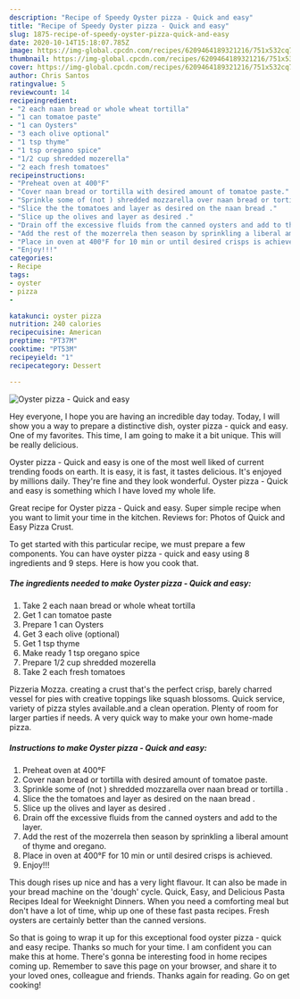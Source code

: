 ```yaml
---
description: "Recipe of Speedy Oyster pizza - Quick and easy"
title: "Recipe of Speedy Oyster pizza - Quick and easy"
slug: 1875-recipe-of-speedy-oyster-pizza-quick-and-easy
date: 2020-10-14T15:18:07.785Z
image: https://img-global.cpcdn.com/recipes/6209464189321216/751x532cq70/oyster-pizza-quick-and-easy-recipe-main-photo.jpg
thumbnail: https://img-global.cpcdn.com/recipes/6209464189321216/751x532cq70/oyster-pizza-quick-and-easy-recipe-main-photo.jpg
cover: https://img-global.cpcdn.com/recipes/6209464189321216/751x532cq70/oyster-pizza-quick-and-easy-recipe-main-photo.jpg
author: Chris Santos
ratingvalue: 5
reviewcount: 14
recipeingredient:
- "2 each naan bread or whole wheat tortilla"
- "1 can tomatoe paste"
- "1 can Oysters"
- "3 each olive optional"
- "1 tsp thyme"
- "1 tsp oregano spice"
- "1/2 cup shredded mozerella"
- "2 each fresh tomatoes"
recipeinstructions:
- "Preheat oven at 400°F"
- "Cover naan bread or tortilla with desired amount of tomatoe paste."
- "Sprinkle some of (not ) shredded mozzarella over naan bread or tortilla ."
- "Slice the the tomatoes and layer as desired on the naan bread ."
- "Slice up the olives and layer as desired ."
- "Drain off the excessive fluids from the canned oysters and add to the layer."
- "Add the rest of the mozerrela then season by sprinkling a liberal amount of thyme and oregano."
- "Place in oven at 400°F for 10 min or until desired crisps is achieved."
- "Enjoy!!!"
categories:
- Recipe
tags:
- oyster
- pizza
- 

katakunci: oyster pizza  
nutrition: 240 calories
recipecuisine: American
preptime: "PT37M"
cooktime: "PT53M"
recipeyield: "1"
recipecategory: Dessert

---
```



![Oyster pizza - Quick and easy](https://img-global.cpcdn.com/recipes/6209464189321216/751x532cq70/oyster-pizza-quick-and-easy-recipe-main-photo.jpg)

Hey everyone, I hope you are having an incredible day today. Today, I will show you a way to prepare a distinctive dish, oyster pizza - quick and easy. One of my favorites. This time, I am going to make it a bit unique. This will be really delicious.

Oyster pizza - Quick and easy is one of the most well liked of current trending foods on earth. It is easy, it is fast, it tastes delicious. It's enjoyed by millions daily. They're fine and they look wonderful. Oyster pizza - Quick and easy is something which I have loved my whole life.

Great recipe for Oyster pizza - Quick and easy. Super simple recipe when you want to limit your time in the kitchen. Reviews for: Photos of Quick and Easy Pizza Crust.


To get started with this particular recipe, we must prepare a few components. You can have oyster pizza - quick and easy using 8 ingredients and 9 steps. Here is how you cook that.

<!--inarticleads1-->

##### The ingredients needed to make Oyster pizza - Quick and easy:

1. Take 2 each naan bread or whole wheat tortilla
1. Get 1 can tomatoe paste
1. Prepare 1 can Oysters
1. Get 3 each olive (optional)
1. Get 1 tsp thyme
1. Make ready 1 tsp oregano spice
1. Prepare 1/2 cup shredded mozerella
1. Take 2 each fresh tomatoes


Pizzeria Mozza. creating a crust that&#39;s the perfect crisp, barely charred vessel for pies with creative toppings like squash blossoms. Quick service, variety of pizza styles available.and a clean operation. Plenty of room for larger parties if needs. A very quick way to make your own home-made pizza. 

<!--inarticleads2-->

##### Instructions to make Oyster pizza - Quick and easy:

1. Preheat oven at 400°F
1. Cover naan bread or tortilla with desired amount of tomatoe paste.
1. Sprinkle some of (not ) shredded mozzarella over naan bread or tortilla .
1. Slice the the tomatoes and layer as desired on the naan bread .
1. Slice up the olives and layer as desired .
1. Drain off the excessive fluids from the canned oysters and add to the layer.
1. Add the rest of the mozerrela then season by sprinkling a liberal amount of thyme and oregano.
1. Place in oven at 400°F for 10 min or until desired crisps is achieved.
1. Enjoy!!!


This dough rises up nice and has a very light flavour. It can also be made in your bread machine on the &#39;dough&#39; cycle. Quick, Easy, and Delicious Pasta Recipes Ideal for Weeknight Dinners. When you need a comforting meal but don&#39;t have a lot of time, whip up one of these fast pasta recipes. Fresh oysters are certainly better than the canned versions. 

So that is going to wrap it up for this exceptional food oyster pizza - quick and easy recipe. Thanks so much for your time. I am confident you can make this at home. There's gonna be interesting food in home recipes coming up. Remember to save this page on your browser, and share it to your loved ones, colleague and friends. Thanks again for reading. Go on get cooking!
